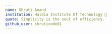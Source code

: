 ```yaml
---
name: Shruti Anand
institution: Haldia Institute Of Technology 🚩
quote: Simplicity is the soul of efficiency.
github_user: shruticode81
---
```

